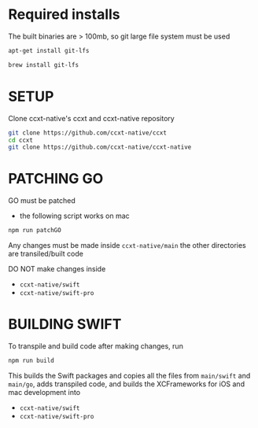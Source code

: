 # Required installs

The built binaries are > 100mb, so git large file system must be used

```sh
apt-get install git-lfs
```

```sh
brew install git-lfs
```

# SETUP

Clone ccxt-native's ccxt and ccxt-native repository

```sh
git clone https://github.com/ccxt-native/ccxt
cd ccxt
git clone https://github.com/ccxt-native/ccxt-native
```

# PATCHING GO

GO must be patched

- the following script works on mac

```sh
npm run patchGO
```

Any changes must be made inside `ccxt-native/main` the other directories are transiled/built code

DO NOT make changes inside

- `ccxt-native/swift`
- `ccxt-native/swift-pro`

# BUILDING SWIFT

To transpile and build code after making changes, run 

```sh
npm run build
```

This builds the Swift packages and copies all the files from `main/swift` and `main/go`, adds transpiled code, and builds the XCFrameworks for iOS and mac development into

- `ccxt-native/swift`
- `ccxt-native/swift-pro`
